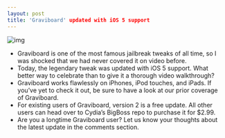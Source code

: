 ```yaml
---
layout: post
title: 'Graviboard' updated with iOS 5 support
---
```

![img](http://media.idownloadblog.com/wp-content/uploads/2012/02/Graviboard-Screenshot.jpg)
* Graviboard is one of the most famous jailbreak tweaks of all time, so I was shocked that we had never covered it on video before.
* Today, the legendary tweak was updated with iOS 5 support. What better way to celebrate than to give it a thorough video walkthrough?
* Graviboard works flawlessly on iPhones, iPod touches, and iPads. If you’ve yet to check it out, be sure to have a look at our prior coverage of Graviboard.
* For existing users of Graviboard, version 2 is a free update. All other users can head over to Cydia’s BigBoss repo to purchase it for $2.99.
* Are you a longtime Graviboard user? Let us know your thoughts about the latest update in the comments section.

